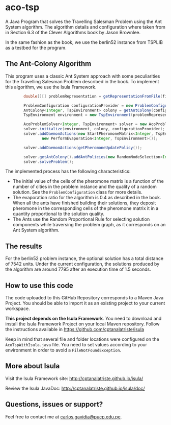 # aco-tsp
A Java Program that solves the Travelling Salesman Problem using the Ant System algorithm. The algorithm details and configuration where taken from in Section 6.3 of the Clever Algorithms book by Jason Brownlee.

In the same fashion as the book, we use the berlin52 instance from TSPLIB as a testbed for the program.

The Ant-Colony Algorithm
------------------------
This program uses a classic Ant System approach with some peculiarities for the Travelling Salesman Problem described in the book. To implement this algorithm, we use the Isula Framework.

```java
        double[][] problemRepresentation = getRepresentationFromFile(fileName);

        ProblemConfiguration configurationProvider = new ProblemConfiguration(problemRepresentation);
        AntColony<Integer, TspEnvironment> colony = getAntColony(configurationProvider);
        TspEnvironment environment = new TspEnvironment(problemRepresentation);

        AcoProblemSolver<Integer, TspEnvironment> solver = new AcoProblemSolver<>();
        solver.initialize(environment, colony, configurationProvider);
        solver.addDaemonActions(new StartPheromoneMatrix<Integer, TspEnvironment>(),
                new PerformEvaporation<Integer, TspEnvironment>());

        solver.addDaemonActions(getPheromoneUpdatePolicy());

        solver.getAntColony().addAntPolicies(new RandomNodeSelection<Integer, TspEnvironment>());
        solver.solveProblem();
```
The implemented process has the following characteristics:
* The initial value of the cells of the pheromone matrix is a function of the number of cities in the problem instance and the quality of a random solution. See the `ProblemConfiguration` class for more details.
* The evaporation ratio for the algorithm is 0.4 as described in the book. When all the ants have finished building their solutions, they deposit pheromone in the corresponding cells of the pheromone matrix it in a quantity proportional to the solution quality.
* The Ants use the Random Proportional Rule for selecting solution components while traversing the problem graph, as it corresponds on an Ant System algorithm.

The results 
-----------
For the berlin52 problem instance, the optional solution has a total distance of 7542 units. Under the current configuration, the solutions produced by the algorithm are around 7795 after an execution time of 1.5 seconds.

How to use this code
--------------------
The code uploaded to this GitHub Repository corresponds to a Maven Java Project. You should be able to import it as an existing project to your current workspace.

**This project depends on the Isula Framework**.  You need to download and install the Isula Framework Project on your local Maven repository. Follow the instructions available in https://github.com/cptanalatriste/isula

Keep in mind that several file and folder locations were configured on the `AcoTspWithIsula.java` file. You need to set values according to your environment in order to avoid a `FileNotFoundException`. 

More about Isula
----------------
Visit the Isula Framework site: http://cptanalatriste.github.io/isula/

Review the Isula JavaDoc: http://cptanalatriste.github.io/isula/doc/

Questions, issues or support?
----------------------------
Feel free to contact me at carlos.gavidia@pucp.edu.pe.
